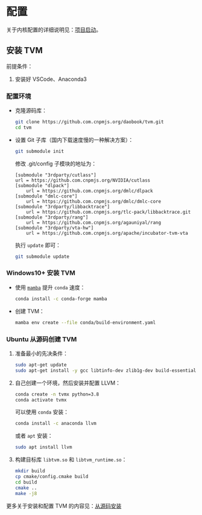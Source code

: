 # 配置

关于内核配置的详细说明见：[项目启动](https://xinetzone.github.io/sphinx-demo/start/index.html)。

## 安装 TVM

前提条件：

1. 安装好 VSCode、Anaconda3

### 配置环境

- 克隆源码库：

    ```sh
    git clone https://github.com.cnpmjs.org/daobook/tvm.git
    cd tvm
    ```

- 设置 Git 子库（国内下载速度慢的一种解决方案）：

    ```sh
    git submodule init
    ```

    修改 .git/config 子模块的地址为：

    ```
    [submodule "3rdparty/cutlass"]
	url = https://github.com.cnpmjs.org/NVIDIA/cutlass
    [submodule "dlpack"]
        url = https://github.com.cnpmjs.org/dmlc/dlpack
    [submodule "dmlc-core"]
        url = https://github.com.cnpmjs.org/dmlc/dmlc-core
    [submodule "3rdparty/libbacktrace"]
        url = https://github.com.cnpmjs.org/tlc-pack/libbacktrace.git
    [submodule "3rdparty/rang"]
        url = https://github.com.cnpmjs.org/agauniyal/rang
    [submodule "3rdparty/vta-hw"]
        url = https://github.com.cnpmjs.org/apache/incubator-tvm-vta
    ```

    执行 `update` 即可：

    ```sh
    git submodule update
    ```

### Windows10+ 安装 TVM

- 使用 [`mamba`](https://github.com/mamba-org/mamba) 提升 `conda` 速度：

    ```sh
    conda install -c conda-forge mamba
    ```

- 创建 TVM：

    ```sh
    mamba env create --file conda/build-environment.yaml
    ```

### Ubuntu 从源码创建 TVM

1. 准备最小的先决条件：

    ```sh
    sudo apt-get update
    sudo apt-get install -y gcc libtinfo-dev zlib1g-dev build-essential cmake libedit-dev libxml2-dev
    ```

2. 自己创建一个环境，然后安装并配置 LLVM：

    ```sh
    conda create -n tvmx python=3.8
    conda activate tvmx
    ```

    可以使用 `conda` 安装：

    ```sh
    conda install -c anaconda llvm
    ```

    或者 `apt` 安装：

    ```sh
    sudo apt install llvm
    ```

3. 构建目标库 `libtvm.so` 和 `libtvm_runtime.so`：

    ```sh
    mkdir build
    cp cmake/config.cmake build
    cd build
    cmake ..
    make -j8
    ```

更多关于安装和配置 TVM 的内容见：[从源码安装](install-from-source)